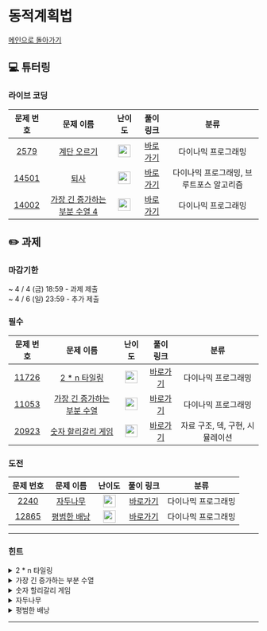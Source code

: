 # 동적계획법
[메인으로 돌아가기](https://github.com/Altu-Bitu-8/Notice) 
## 💻 튜터링 
### 라이브 코딩
| 문제 번호 | 문제 이름 | 난이도 | 풀이 링크 | 분류 |
| :-: | :-: | :-: | :-: | :-: |
| [2579](https://www.acmicpc.net/problem/2579) | [계단 오르기](https://www.acmicpc.net/problem/2579) | <img height="25px" width="25px" src="https://static.solved.ac/tier_small/8.svg"/> | [바로가기](https://github.com/Altu-Bitu-8/Notice/blob/main/07_동적_계획법/라이브코딩/2579.cpp) | 다이나믹 프로그래밍 |
| [14501](https://www.acmicpc.net/problem/14501) | [퇴사](https://www.acmicpc.net/problem/14501) | <img height="25px" width="25px" src="https://static.solved.ac/tier_small/8.svg"/> | [바로가기](https://github.com/Altu-Bitu-8/Notice/blob/main/07_동적_계획법/라이브코딩/14501.cpp) | 다이나믹 프로그래밍, 브루트포스 알고리즘 |
| [14002](https://www.acmicpc.net/problem/14002) | [가장 긴 증가하는 부분 수열 4](https://www.acmicpc.net/problem/14002) | <img height="25px" width="25px" src="https://static.solved.ac/tier_small/12.svg"/> | [바로가기](https://github.com/Altu-Bitu-8/Notice/blob/main/07_동적_계획법/라이브코딩/14002.cpp) | 다이나믹 프로그래밍 |
## ✏️ 과제 
### 마감기한
~ 4 / 4 (금) 18:59 - 과제 제출 </br>
~ 4 / 6 (일) 23:59 - 추가 제출 </br>
### 필수
| 문제 번호 | 문제 이름 | 난이도 | 풀이 링크 | 분류 |
| :-: | :-: | :-: |:--------------------------------------------------------------------------------------------------------------------------------------:| :-: |
| [11726](https://www.acmicpc.net/problem/11726) | [2 * n 타일링](https://www.acmicpc.net/problem/11726) | <img height="25px" width="25px" src="https://static.solved.ac/tier_small/8.svg"/> | [바로가기](https://github.com/Altu-Bitu-8/Notice/blob/main/07_%EB%8F%99%EC%A0%81_%EA%B3%84%ED%9A%8D%EB%B2%95/%ED%95%84%EC%88%98/11726.cpp) | 다이나믹 프로그래밍 |
| [11053](https://www.acmicpc.net/problem/11053) | [가장 긴 증가하는 부분 수열](https://www.acmicpc.net/problem/11053) | <img height="25px" width="25px" src="https://static.solved.ac/tier_small/9.svg"/> | [바로가기](https://github.com/Altu-Bitu-8/Notice/blob/main/07_%EB%8F%99%EC%A0%81_%EA%B3%84%ED%9A%8D%EB%B2%95/%ED%95%84%EC%88%98/11053.cpp) | 다이나믹 프로그래밍 |
| [20923](https://www.acmicpc.net/problem/20923) | [숫자 할리갈리 게임](https://www.acmicpc.net/problem/20923) | <img height="25px" width="25px" src="https://static.solved.ac/tier_small/10.svg"/> | [바로가기](https://github.com/Altu-Bitu-8/Notice/blob/main/07_%EB%8F%99%EC%A0%81_%EA%B3%84%ED%9A%8D%EB%B2%95/%ED%95%84%EC%88%98/20923.cpp) | 자료 구조, 덱, 구현, 시뮬레이션 |
### 도전
| 문제 번호 | 문제 이름 | 난이도 | 풀이 링크 | 분류 |
| :-: | :-: | :-: |:--------------------------------------------------------------------------------------------------------------------------------------:| :-: |
| [2240](https://www.acmicpc.net/problem/2240) | [자두나무](https://www.acmicpc.net/problem/2240) | <img height="25px" width="25px" src="https://static.solved.ac/tier_small/11.svg"/> | [바로가기](https://github.com/Altu-Bitu-8/Notice/blob/main/07_%EB%8F%99%EC%A0%81_%EA%B3%84%ED%9A%8D%EB%B2%95/%EB%8F%84%EC%A0%84/2240.cpp) | 다이나믹 프로그래밍 |
| [12865](https://www.acmicpc.net/problem/12865) | [평범한 배낭](https://www.acmicpc.net/problem/12865) | <img height="25px" width="25px" src="https://static.solved.ac/tier_small/11.svg"/> | [바로가기](https://github.com/Altu-Bitu-8/Notice/blob/main/07_%EB%8F%99%EC%A0%81_%EA%B3%84%ED%9A%8D%EB%B2%95/%EB%8F%84%EC%A0%84/12865.cpp) | 다이나믹 프로그래밍 |
---
 ### 힌트
<details><summary>2 * n 타일링</summary><div markdown="1">&nbsp;&nbsp;&nbsp;&nbsp;가장 마지막 세로줄을 채울 수 있는 방법이 총 몇 가지 있나요? 잘 모르겠다면 n = 1 ~ 6까지 시뮬레이션 해봐요.</div></details>
<details><summary>가장 긴 증가하는 부분 수열</summary><div markdown="1">&nbsp;&nbsp;&nbsp;&nbsp;(dp[i] = 리스트의 i번째)를 마지막 값으로 가지는 가장 긴 부분 수열의 길이</div></details>
<details><summary>숫자 할리갈리 게임</summary><div markdown="1">&nbsp;&nbsp;&nbsp;&nbsp;카드를 어떤 자료구조로 관리하면 좋을까요? 게임을 반복해서 진행하네요. 함수화를 통해 효율적으로 코드를 작성할 수 있을 것 같아요! 덱이 비어있는 경우에 주의하세요!</div></details>
<details><summary>자두나무</summary><div markdown="1">&nbsp;&nbsp;&nbsp;&nbsp;초마다 자두를 먹을 수 있는 조건과 먹을 수 없는 조건을 생각해보면 좋을 것 같습니다!</div></details>
<details><summary>평범한 배낭</summary><div markdown="1">&nbsp;&nbsp;&nbsp;&nbsp;각 물건을 하나씩 확인하면서, 해당 물건을 넣었을 때와 넣지 않았을 때의 가치를 비교해가며 무게별 최대 가치를 채워나가 보세요.</div></details>

---
